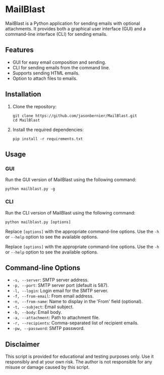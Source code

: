 # MailBlast

MailBlast is a Python application for sending emails with optional attachments. It provides both a graphical user interface (GUI) and a command-line interface (CLI) for sending emails. 

## Features

- GUI for easy email composition and sending.
- CLI for sending emails from the command line.
- Supports sending HTML emails.
- Option to attach files to emails.

## Installation

1. Clone the repository:

    ```
    git clone https://github.com/jasonbernier/MailBlast.git
    cd MailBlast
    ```

2. Install the required dependencies:

    ```
    pip install -r requirements.txt
    ```

## Usage

### GUI

Run the GUI version of MailBlast using the following command:

    
    python mailblast.py -g
   
### CLI

Run the CLI version of MailBlast using the following command:

    
    python mailblast.py [options]
    

Replace `[options]` with the appropriate command-line options. Use the `-h` or `--help` option to see the available options.


Replace `[options]` with the appropriate command-line options. Use the `-h` or `--help` option to see the available options.

## Command-line Options

- `-s, --server`: SMTP server address.
- `-p, --port`: SMTP server port (default is 587).
- `-l, --login`: Login email for the SMTP server.
- `-f, --from-email`: From email address.
- `-n, --from-name`: Name to display in the 'From' field (optional).
- `-t, --subject`: Email subject.
- `-b, --body`: Email body.
- `-a, --attachment`: Path to attachment file.
- `-r, --recipients`: Comma-separated list of recipient emails.
- `-pw, --password`: SMTP password.

## Disclaimer

This script is provided for educational and testing purposes only. Use it responsibly and at your own risk. The author is not responsible for any misuse or damage caused by this script.





